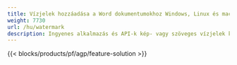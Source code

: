 ```yaml
---
title: Vízjelek hozzáadása a Word dokumentumokhoz Windows, Linux és macOS rendszeren 
weight: 7730
url: /hu/watermark
description: Ingyenes alkalmazás és API-k kép- vagy szöveges vízjelek kezelésére DOC, DOCX és ODT fájlokon
---
```


{{< blocks/products/pf/agp/feature-solution >}} 

